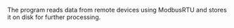 The program reads data from remote devices using ModbusRTU and stores it on disk for further processing.
<!---
belousov69/belousov69 is a ✨ special ✨ repository because its `README.md` (this file) appears on your GitHub profile.
You can click the Preview link to take a look at your changes.
--->
